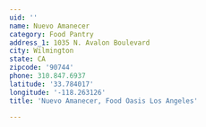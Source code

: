 ```yaml
---
uid: ''
name: Nuevo Amanecer
category: Food Pantry
address_1: 1035 N. Avalon Boulevard
city: Wilmington
state: CA
zipcode: '90744'
phone: 310.847.6937
latitude: '33.784017'
longitude: '-118.263126'
title: 'Nuevo Amanecer, Food Oasis Los Angeles'

---
```

